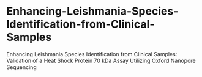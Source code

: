 # Enhancing-Leishmania-Species-Identification-from-Clinical-Samples
Enhancing Leishmania Species Identification from Clinical Samples: Validation of a Heat Shock Protein 70 kDa Assay Utilizing Oxford Nanopore Sequencing
